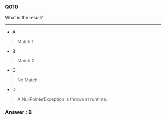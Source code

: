 ### Q010

What is the result?

---

* A  
> Match 1  

* B  
> Match 2  

* C  
> No Match  

* D  
> A NullPointerException is thrown at runtime.  


### Answer : B